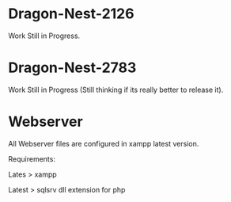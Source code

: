 # Dragon-Nest-2126

Work Still in Progress.

# Dragon-Nest-2783

Work Still in Progress (Still thinking if its really better to release it).

# Webserver

All Webserver files are configured in xampp latest version.

Requirements:

Lates > xampp

Latest > sqlsrv dll extension for php
